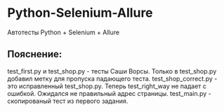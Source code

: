 # Python-Selenium-Allure
Автотесты Python + Selenium + Allure


## Пояснение:
test_first.py и test_shop.py - тесты Саши Ворсы. Только в test_shop.py добавил метку для пропуска падающего теста.
test_shop_correct.py - это исправленный test_shop.py. Теперь test_right_way не падает с ошибкой. Ожидался не правильный адрес страницы.
test_main.py - скопированый тест из первого задания.
